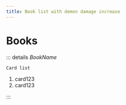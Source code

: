 ```yaml
---
title: Book list with demon damage increase
---
```


# Books

::: details <em class="text-teal-500"> BookName </em>

`Card list`

1. card123
2. card123

:::
